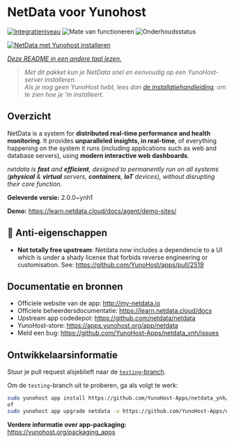 <!--
NB: Deze README is automatisch gegenereerd door <https://github.com/YunoHost/apps/tree/master/tools/readme_generator>
Hij mag NIET handmatig aangepast worden.
-->

# NetData voor Yunohost

[![Integratieniveau](https://dash.yunohost.org/integration/netdata.svg)](https://ci-apps.yunohost.org/ci/apps/netdata/) ![Mate van functioneren](https://ci-apps.yunohost.org/ci/badges/netdata.status.svg) ![Onderhoudsstatus](https://ci-apps.yunohost.org/ci/badges/netdata.maintain.svg)

[![NetData met Yunohost installeren](https://install-app.yunohost.org/install-with-yunohost.svg)](https://install-app.yunohost.org/?app=netdata)

*[Deze README in een andere taal lezen.](./ALL_README.md)*

> *Met dit pakket kun je NetData snel en eenvoudig op een YunoHost-server installeren.*  
> *Als je nog geen YunoHost hebt, lees dan [de installatiehandleiding](https://yunohost.org/install), om te zien hoe je 'm installeert.*

## Overzicht

NetData is a system for **distributed real-time performance and health monitoring**.
It provides **unparalleled insights, in real-time**, of everything happening on the
system it runs (including applications such as web and database servers), using
**modern interactive web dashboards**.

_netdata is **fast** and **efficient**, designed to permanently run on all systems
(**physical** & **virtual** servers, **containers**, **IoT** devices), without
disrupting their core function._


**Geleverde versie:** 2.0.0~ynh1

**Demo:** <https://learn.netdata.cloud/docs/agent/demo-sites/>
## :red_circle: Anti-eigenschappen

- **Not totally free upstream**: Netdata now includes a dependencie to a UI which is under a shady license that forbids reverse engineering or customisation. See: https://github.com/YunoHost/apps/pull/2519

## Documentatie en bronnen

- Officiele website van de app: <http://my-netdata.io>
- Officiele beheerdersdocumentatie: <https://learn.netdata.cloud/docs>
- Upstream app codedepot: <https://github.com/netdata/netdata>
- YunoHost-store: <https://apps.yunohost.org/app/netdata>
- Meld een bug: <https://github.com/YunoHost-Apps/netdata_ynh/issues>

## Ontwikkelaarsinformatie

Stuur je pull request alsjeblieft naar de [`testing`-branch](https://github.com/YunoHost-Apps/netdata_ynh/tree/testing).

Om de `testing`-branch uit te proberen, ga als volgt te werk:

```bash
sudo yunohost app install https://github.com/YunoHost-Apps/netdata_ynh/tree/testing --debug
of
sudo yunohost app upgrade netdata -u https://github.com/YunoHost-Apps/netdata_ynh/tree/testing --debug
```

**Verdere informatie over app-packaging:** <https://yunohost.org/packaging_apps>
